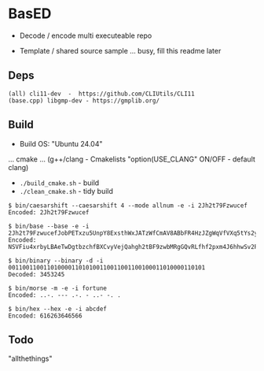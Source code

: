 # BasED

- Decode / encode multi executeable repo 

- Template / shared source sample ... busy, fill this readme later


## Deps
```
(all) cli11-dev  -  https://github.com/CLIUtils/CLI11
(base.cpp) libgmp-dev - https://gmplib.org/
```

## Build

- Build OS: "Ubuntu 24.04"

... cmake ...
(g++/clang - Cmakelists "option(USE_CLANG" ON/OFF - default clang)

- ```./build_cmake.sh``` - build
- ```./clean_cmake.sh``` - tidy build

```
$ bin/caesarshift --caesarshift 4 --mode allnum -e -i 2Jh2t79Fzwucef
Encoded: 2Jh2t79Fzwucef

$ bin/base --base -e -i 2Jh2t79FzwucefJobPETxzu5UnpY8ExsthWxJATzWfCmAV8ABbFR4HzJZgWqVfVXq5tYs2ysBCe9N
Encoded: NSVFiu4xrbyLBAeTwDgtbzchfBXCvyVejQahgh2tBF9zwbMRgGQvRLfhf2pxm4J6hhwSv2PoJStfpHsDu5y9jMDthd7uotvqXLVkevMC9

$ bin/binary --binary -d -i 00110011001101000011010100110011001100100011010000110101
Decoded: 3453245

$ bin/morse -m -e -i fortune
Encoded: ..-. --- .-. - ..- -. . 

$ bin/hex --hex -e -i abcdef
Encoded: 616263646566

```

## Todo

"allthethings"